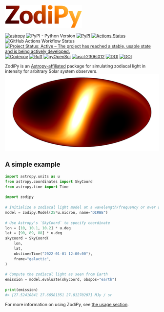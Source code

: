 
<img src="img/zodipy_logo.png" alt="ZodiPy logo" width="50%">

[![astropy](https://img.shields.io/badge/powered%20by-AstroPy-orange.svg)](http://www.astropy.org/)
![PyPI - Python Version](https://img.shields.io/pypi/pyversions/zodipy)
[![PyPI](https://img.shields.io/pypi/v/zodipy.svg?logo=python)](https://pypi.org/project/zodipy)
[![Actions Status](https://img.shields.io/github/actions/workflow/status/Cosmoglobe/Zodipy/tests.yml?branch=main&logo=github)](https://github.com/Cosmoglobe/Zodipy/actions)
![GitHub Actions Workflow Status](https://img.shields.io/github/actions/workflow/status/Cosmoglobe/zodipy/mkdocs-deploy.yml?branch=main&style=flat-square&logo=github&label=docs)
[![Project Status: Active – The project has reached a stable, usable state and is being actively developed.](https://img.shields.io/badge/repo_status-Active-success)](https://www.repostatus.org/#active)
[![Codecov](https://img.shields.io/codecov/c/github/Cosmoglobe/zodipy?token=VZP9L79EUJ&logo=codecov)](https://app.codecov.io/gh/Cosmoglobe/zodipy)
[![Ruff](https://img.shields.io/endpoint?url=https://raw.githubusercontent.com/astral-sh/ruff/main/assets/badge/v2.json)](https://github.com/astral-sh/ruff)
[![pyOpenSci](https://tinyurl.com/y22nb8up)](https://github.com/pyOpenSci/software-review/issues/161)
[![ascl:2306.012](https://img.shields.io/badge/ascl-2306.012-blue.svg?colorB=262255)](https://ascl.net/2306.012)
[![DOI](https://zenodo.org/badge/394929213.svg)](https://zenodo.org/doi/10.5281/zenodo.10999611)
[![DOI](https://joss.theoj.org/papers/10.21105/joss.06648/status.svg)](https://doi.org/10.21105/joss.06648)

ZodiPy is an [Astropy-affiliated](https://www.astropy.org/affiliated/) package for simulating zodiacal light in intensity for arbitrary Solar system observers.
![ZodiPy Logo](img/zodipy_map.png)

## A simple example
```python
import astropy.units as u
from astropy.coordinates import SkyCoord
from astropy.time import Time

import zodipy

# Initialize a zodiacal light model at a wavelength/frequency or over a bandpass
model = zodipy.Model(25*u.micron, name="DIRBE")

# Use Astropy's `SkyCoord` to specify coordinate
lon = [10, 10.1, 10.2] * u.deg
lat = [90, 89, 88] * u.deg
skycoord = SkyCoord(
    lon,
    lat,
    obstime=Time("2022-01-01 12:00:00"),
    frame="galactic",
)

# Compute the zodiacal light as seen from Earth
emission = model.evaluate(skycoord, obspos="earth")

print(emission)
#> [27.52410841 27.66581351 27.81270207] MJy / sr
```

For more information on using ZodiPy, see [the usage section](usage.md).
